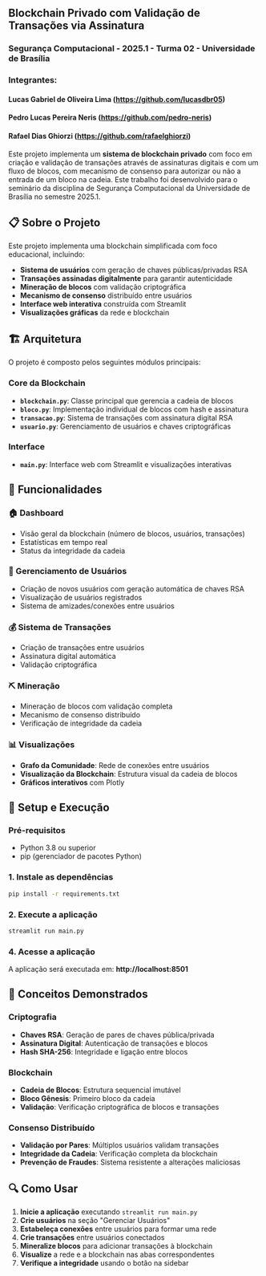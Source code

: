 ## Blockchain Privado com Validação de Transações via Assinatura
### Segurança Computacional - 2025.1 - Turma 02 - Universidade de Brasília
### Integrantes:
#### Lucas Gabriel de Oliveira Lima (https://github.com/lucasdbr05)
#### Pedro Lucas Pereira Neris (https://github.com/pedro-neris)
#### Rafael Dias Ghiorzi (https://github.com/rafaelghiorzi)

Este projeto implementa um **sistema de blockchain privado** com foco em criação e validação de transações através de assinaturas digitais e com um fluxo de blocos, com mecanismo de consenso para autorizar ou não a entrada de um bloco na cadeia. Este trabalho foi desenvolvido para o seminário da disciplina de Segurança Computacional da Universidade de Brasília no semestre 2025.1. 

## 📋 Sobre o Projeto

Este projeto implementa uma blockchain simplificada com foco educacional, incluindo:

- **Sistema de usuários** com geração de chaves públicas/privadas RSA
- **Transações assinadas digitalmente** para garantir autenticidade
- **Mineração de blocos** com validação criptográfica
- **Mecanismo de consenso** distribuído entre usuários
- **Interface web interativa** construída com Streamlit
- **Visualizações gráficas** da rede e blockchain

## 🏗️ Arquitetura

O projeto é composto pelos seguintes módulos principais:

### Core da Blockchain
- **`blockchain.py`**: Classe principal que gerencia a cadeia de blocos
- **`bloco.py`**: Implementação individual de blocos com hash e assinatura
- **`transacao.py`**: Sistema de transações com assinatura digital RSA
- **`usuario.py`**: Gerenciamento de usuários e chaves criptográficas

### Interface
- **`main.py`**: Interface web com Streamlit e visualizações interativas

## 🔧 Funcionalidades

### 🏠 Dashboard
- Visão geral da blockchain (número de blocos, usuários, transações)
- Estatísticas em tempo real
- Status da integridade da cadeia

### 👥 Gerenciamento de Usuários
- Criação de novos usuários com geração automática de chaves RSA
- Visualização de usuários registrados
- Sistema de amizades/conexões entre usuários

### 💰 Sistema de Transações
- Criação de transações entre usuários
- Assinatura digital automática
- Validação criptográfica

### ⛏️ Mineração
- Mineração de blocos com validação completa
- Mecanismo de consenso distribuído
- Verificação de integridade da cadeia

### 📊 Visualizações
- **Grafo da Comunidade**: Rede de conexões entre usuários
- **Visualização da Blockchain**: Estrutura visual da cadeia de blocos
- **Gráficos interativos** com Plotly

## 🚀 Setup e Execução

### Pré-requisitos
- Python 3.8 ou superior
- pip (gerenciador de pacotes Python)

### 1. Instale as dependências
```bash
pip install -r requirements.txt
```

### 2. Execute a aplicação
```bash
streamlit run main.py
```

### 4. Acesse a aplicação
A aplicação será executada em: **http://localhost:8501**


## 🎯 Conceitos Demonstrados

### Criptografia
- **Chaves RSA**: Geração de pares de chaves pública/privada
- **Assinatura Digital**: Autenticação de transações e blocos
- **Hash SHA-256**: Integridade e ligação entre blocos

### Blockchain
- **Cadeia de Blocos**: Estrutura sequencial imutável
- **Bloco Gênesis**: Primeiro bloco da cadeia
- **Validação**: Verificação criptográfica de blocos e transações

### Consenso Distribuído
- **Validação por Pares**: Múltiplos usuários validam transações
- **Integridade da Cadeia**: Verificação completa da blockchain
- **Prevenção de Fraudes**: Sistema resistente a alterações maliciosas

## 🔍 Como Usar

1. **Inicie a aplicação** executando `streamlit run main.py`
2. **Crie usuários** na seção "Gerenciar Usuários"
3. **Estabeleça conexões** entre usuários para formar uma rede
4. **Crie transações** entre usuários conectados
5. **Mineralize blocos** para adicionar transações à blockchain
6. **Visualize** a rede e a blockchain nas abas correspondentes
7. **Verifique a integridade** usando o botão na sidebar
